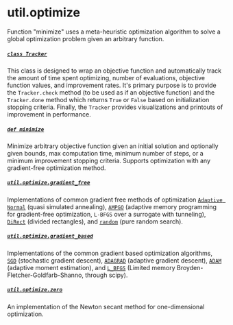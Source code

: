 # util.optimize

Function "minimize" uses a meta-heuristic optimization algorithm to solve a global optimization problem given an arbitrary function.

##### [`class Tracker`](https://github.com/tchlux/util/blob/master/util/optimize/__init__.py#L23)

This class is designed to wrap an objective function and automatically track the amount of time spent optimizing, number of evaluations, objective function values, and improvement rates. It's primary purpose is to provide the `Tracker.check` method (to be used as if an objective function) and the `Tracker.done` method which returns `True` or `False` based on initialization stopping criteria. Finally, the `Tracker` provides visualizations and printouts of improvement in performance.

##### [`def minimize`](https://github.com/tchlux/util/blob/master/util/optimize/__init__.py#L124)</h4>

Minimize arbitrary objective function given an initial solution and optionally given bounds, max computation time, minimum number of steps, or a minimum improvement stopping criteria. Supports optimization with any gradient-free optimization method.

##### [`util.optimize.gradient_free`](https://github.com/tchlux/util/blob/master/util/optimize/gradient_free.py)

Implementations of common gradient free methods of optimization [`Adaptive Normal`](https://github.com/tchlux/util/blob/master/util/optimize/adaptive_normal.py#L3) (quasi simulated annealing), [`AMPGO`](https://github.com/tchlux/util/blob/master/util/optimize/ampgo.py#L4) (adaptive memory programming for gradient-free optimization, `L-BFGS` over a surrogate with tunneling), [`DiRect`](https://github.com/tchlux/util/blob/master/util/optimize/direct.py#L77) (divided rectangles), and [`random`](https://github.com/tchlux/util/blob/master/util/optimize/random.py#L3) (pure random search).

##### [`util.optimize.gradient_based`](https://github.com/tchlux/util/blob/master/util/optimize/gradient_based.py)

Implementations of the common gradient based optimization algorithms, [`SGD`](https://github.com/tchlux/util/blob/master/util/optimize/gradient_based.py#L18) (stochastic gradient descent), [`ADAGRAD`](https://github.com/tchlux/util/blob/master/util/optimize/gradient_based.py#L39) (adaptive gradient descent), [`ADAM`](https://github.com/tchlux/util/blob/master/util/optimize/gradient_based.py#L63) (adaptive moment estimation), and [`L_BFGS`](https://github.com/tchlux/util/blob/master/util/optimize/gradient_based.py#L7) (Limited memory Broyden-Fletcher-Goldfarb-Shanno, through scipy).

##### [`util.optimize.zero`](https://github.com/tchlux/util/blob/master/util/optimize/newton.py#L1)

An implementation of the Newton secant method for one-dimensional optimization.

